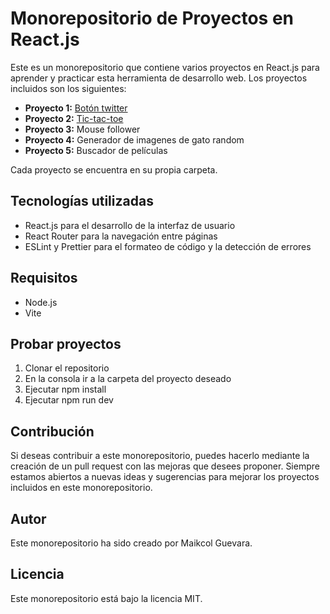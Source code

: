 # Monorepositorio de Proyectos en React.js

Este es un monorepositorio que contiene varios proyectos en React.js para aprender y practicar esta herramienta de desarrollo web. Los proyectos incluidos son los siguientes:

- **Proyecto 1:** [Botón twitter](https://aprendiendo-react-beryl.vercel.app/)
- **Proyecto 2:** [Tic-tac-toe](https://tic-tac-toe-snowy-nine.vercel.app/)
- **Proyecto 3:** Mouse follower
- **Proyecto 4:** Generador de imagenes de gato random
- **Proyecto 5:** Buscador de películas

Cada proyecto se encuentra en su propia carpeta.

## Tecnologías utilizadas

- React.js para el desarrollo de la interfaz de usuario
- React Router para la navegación entre páginas
- ESLint y Prettier para el formateo de código y la detección de errores

## Requisitos
- Node.js
- Vite

## Probar proyectos
1. Clonar el repositorio
2. En la consola ir a la carpeta del proyecto deseado
3. Ejecutar npm install
4. Ejecutar npm run dev

## Contribución

Si deseas contribuir a este monorepositorio, puedes hacerlo mediante la creación de un pull request con las mejoras que desees proponer. Siempre estamos abiertos a nuevas ideas y sugerencias para mejorar los proyectos incluidos en este monorepositorio.

## Autor

Este monorepositorio ha sido creado por Maikcol Guevara.

## Licencia

Este monorepositorio está bajo la licencia MIT.
